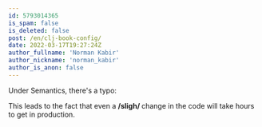 ```yaml
---
id: 5793014365
is_spam: false
is_deleted: false
post: /en/clj-book-config/
date: 2022-03-17T19:27:24Z
author_fullname: 'Norman Kabir'
author_nickname: 'norman_kabir'
author_is_anon: false
---
```


<p>Under Semantics, there's a typo:</p><p>This leads to the fact that even a <b>/sligh/ </b>change in the code will take hours to get in production.</p>
